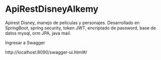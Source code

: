 # ApiRestDisneyAlkemy
Apirest Disney, manejo de peliculas y personajes. Desarrollado  en SpringBoot, spring security, token JWT, encriptado de password, base de datos mysql, orm JPA, java mail.

Ingresar a Swagger

http://localhost:8090/swagger-ui.html#/
